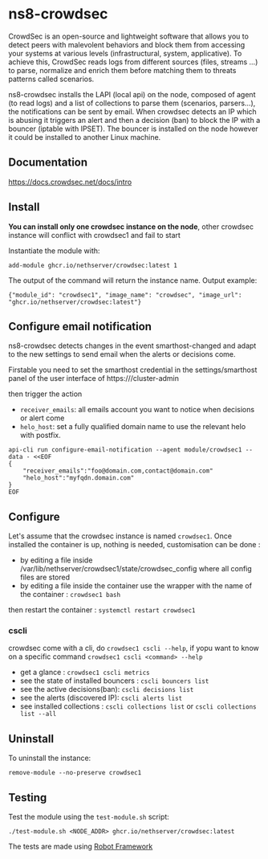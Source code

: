 # ns8-crowdsec

CrowdSec is an open-source and lightweight software that allows you to detect peers with malevolent behaviors and block them from accessing your systems at various levels (infrastructural, system, applicative).
To achieve this, CrowdSec reads logs from different sources (files, streams ...) to parse, normalize and enrich them before matching them to threats patterns called scenarios.

ns8-crowdsec installs the LAPI (local api) on the node, composed of agent (to read logs) and a list of collections to parse them (scenarios, parsers...), the notifications can be sent by email.
When crowdsec detects an IP which is abusing it triggers an alert and then a decision (ban) to block the IP with a bouncer (iptable with IPSET). The bouncer is installed on the node however it could be installed to another Linux machine.

## Documentation

https://docs.crowdsec.net/docs/intro

## Install

**You can install only one crowdsec instance on the node**, other crowdsec instance will conflict with crowdsec1 and fail to start

Instantiate the module with:

    add-module ghcr.io/nethserver/crowdsec:latest 1

The output of the command will return the instance name.
Output example:

    {"module_id": "crowdsec1", "image_name": "crowdsec", "image_url": "ghcr.io/nethserver/crowdsec:latest"}

## Configure email notification

ns8-crowdsec detects changes in the event smarthost-changed and adapt to the new settings to send email when the alerts or decisions come.

Firstable you need to set the smarthost credential in the settings/smarthost panel of the user interface of https://<host>/cluster-admin

then trigger the action

- `receiver_emails`: all emails account you want to notice when decisions or alert come
- `helo_host`: set a fully qualified domain name to use the relevant helo with postfix. 

```
api-cli run configure-email-notification --agent module/crowdsec1 --data - <<EOF
{
    "receiver_emails":"foo@domain.com,contact@domain.com"
    "helo_host":"myfqdn.domain.com"
}
EOF
```

## Configure

Let's assume that the crowdsec instance is named `crowdsec1`. Once installed the container is up, nothing is needed, customisation can be done :

- by editing a file inside /var/lib/nethserver/crowdsec1/state/crowdsec_config where all config files are stored
- by editing a file inside the container use the wrapper with the name of the container : `crowdsec1 bash`

then restart the container : `systemctl restart crowdsec1`

### cscli

crowdsec come with a cli, do `crowdsec1 cscli --help`, if yopu want to know on a specific command  `crowdsec1 cscli <command> --help`

- get a glance : `crowdsec1 cscli metrics`
- see the state of installed bouncers : `cscli bouncers list`
- see the active decisions(ban): `cscli decisions list`
- see the alerts (discovered IP): `cscli alerts list`
- see installed collections : `cscli collections list` or `cscli collections list --all`

## Uninstall

To uninstall the instance:

    remove-module --no-preserve crowdsec1

## Testing

Test the module using the `test-module.sh` script:


    ./test-module.sh <NODE_ADDR> ghcr.io/nethserver/crowdsec:latest

The tests are made using [Robot Framework](https://robotframework.org/)
